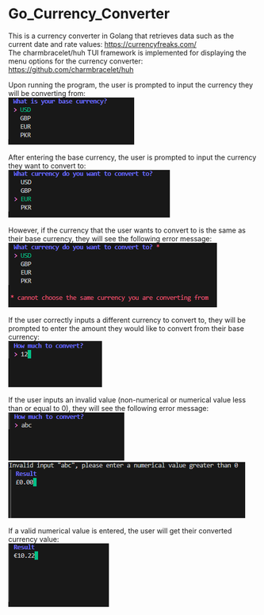 # Go_Currency_Converter

This is a currency converter in Golang that retrieves data such as the current date and rate values: https://currencyfreaks.com/<br>
The charmbracelet/huh TUI framework is implemented for displaying the menu options for the currency converter: https://github.com/charmbracelet/huh<br>

Upon running the program, the user is prompted to input the currency they will be converting from:<br>
![base currency](screenshots/base_cur.png)

After entering the base currency, the user is prompted to input the currency they want to convert to:<br>
![conversion currency](screenshots/convert_to.png)

However, if the currency that the user wants to convert to is the same as their base currency, they will see the following error message:<br>
![same currency error](screenshots/same_currency.png)

If the user correctly inputs a different currency to convert to, they will be prompted to enter the amount they would like to convert from their base currency:<br>
![enter value](screenshots/enter_Val.png)

If the user inputs an invalid value (non-numerical or numerical value less than or equal to 0), they will see the following error message:<br>
![invalid input error](screenshots/invalid_input.png)<br>
![invalid input error](screenshots/invalid_input2.png)

If a valid numerical value is entered, the user will get their converted currency value:<br>
![result](screenshots/result.png)
